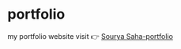 # portfolio
my portfolio website
visit 👉 [Sourya Saha-portfolio](https://souryasaha1234.github.io/portfolio/)
